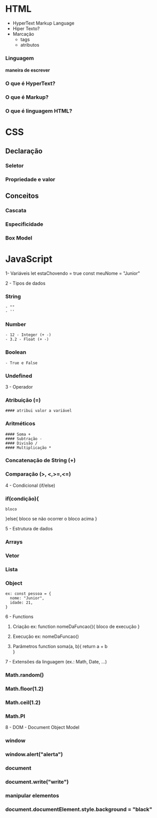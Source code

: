 # HTML
- HyperText Markup Language
- Hiper Texto?
- Marcação
  - tags
  - atributos 

### Linguagem
  #### maneira de escrever


### O que é HyperText?
### O que é Markup?
### O que é linguagem HTML?

# CSS

## Declaração
### Seletor
### Propriedade e valor

## Conceitos
### Cascata
### Especificidade
### Box Model

# JavaScript

1- Variáveis
  let estaChovendo = true
    const meuNome = "Junior"
  
2 - Tipos de dados
  ### String
    - ""
    - ''

  ### Number
    - 12 - Integer (+ -)
    - 3.2 - Float (+ -)

  ### Boolean
    - True e False

  ### Undefined

3 - Operador
  ### Atribuição (=)
    #### atribui valor a variável 

  ### Aritméticos
    #### Soma +
    #### Subtração -
    #### Divisão /
    #### Multiplicação *

  ### Concatenação de String (+)

  ### Comparação (>, <,>=,<=)

4 - Condicional (if/else)
  ### if(condição){
    bloco
  }else{
    bloco se não ocorrer o bloco acima 
  }

5 - Estrutura de dados
  ### Arrays
  ### Vetor
  ### Lista


  ### Object
    ex: const pessoa = {
      nome: "Junior",
      idade: 21,
    }

6 - Functions
  1. Criação 
    ex:
      function nomeDaFuncao(){
        bloco de execução
    }

  2. Execução
    ex:
      nomeDaFuncao()

  3. Parâmetros
      function soma(a, b){
      return a + b  
      }

7 - Extensões da linguagem (ex.: Math, Date, ...)

  ### Math.random()
  ### Math.floor(1.2)
  ### Math.ceil(1.2)
  ### Math.PI

8 - DOM - Document Object Model

  ### window
  ### window.alert("alerta")
  ### document
  ### document.write("write")
  ### manipular elementos
  ### document.documentElement.style.background = "black"


 
